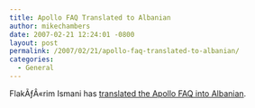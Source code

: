 ```yaml
---
title: Apollo FAQ Translated to Albanian
author: mikechambers
date: 2007-02-21 12:24:01 -0800
layout: post
permalink: /2007/02/21/apollo-faq-translated-to-albanian/
categories:
  - General
---
```



FlakÃƒÂ«rim Ismani has [translated the Apollo FAQ into Albanian][1].

 [1]: http://www.urbanway.net/weblog/apollo-faqs/